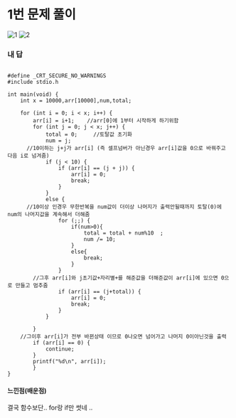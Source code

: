 # 1번 문제 풀이
![1](https://user-images.githubusercontent.com/81015704/118828066-e72f4600-b8f7-11eb-9f10-0332792b50c5.png)
![2](https://user-images.githubusercontent.com/81015704/118828073-e8607300-b8f7-11eb-8750-324e1f72ea93.png)

### 내 답
<pre><code>
#define _CRT_SECURE_NO_WARNINGS
#include stdio.h

int main(void) {
	int x = 10000,arr[10000],num,total;

	for (int i = 0; i < x; i++) {
		arr[i] = i+1;    //arr[0]에 1부터 시작하게 하기위함
		for (int j = 0; j < x; j++) {
			total = 0;     //토탈값 초기화
			num = j;
      //10이하는 j+j가 arr[i] (즉 셀프넘버가 아닌경우 arr[i]값을 0으로 바꿔주고 다음 i로 넘겨줌) 
			if (j < 10) {
				if (arr[i] == (j + j)) {
					arr[i] = 0;
					break;
				}
			}
			else {
      //10이상 인경우 무한반복을 num값이 더이상 나머지가 출력안될때까지 토탈(0)에 num의 나머지값을 계속해서 더해줌
				for (;;) {
					if(num>0){
						total = total + num%10	;
						num /= 10;
					}
					else{
						break;
					}
				}
        //그후 arr[i]와 j초기값+자리별+를 해준값을 더해준값이 arr[i]에 있으면 0으로 만들고 멈추줌
				if (arr[i] == (j+total)) {
					arr[i] = 0;
					break;
				}
			}

		}
    //그이후 arr[i]가 전부 바뀐상태 이므로 0나오면 넘어가고 나머지 0이아닌것을 출력
		if (arr[i] == 0) { 
			continue;
		}
		printf("%d\n", arr[i]);
		}
}
</code></pre>


#### 느낀점(배운점)
결국 함수보단.. for랑 if만 썻네 ..
